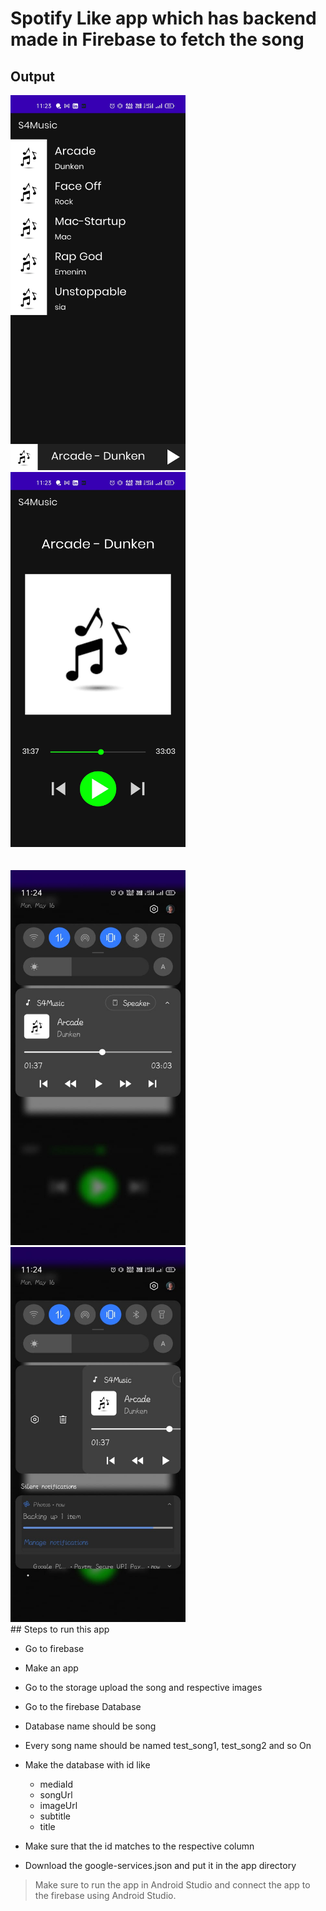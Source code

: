 # Spotify Like app which has backend made in Firebase to fetch the song

## Output

<div style="justify:space-between;">
  <img src="output_images/Homepage.jpeg" width="280" height="600">
  <img src="output_images/Song-fragment.jpeg" width="280" height="600">
  <br>
  <br>
  <br>
  </hr>
  <img src="output_images/Notification.jpeg" width="280" height="600">
  <img src="output_images/Service.jpeg" width="280" height="600">
</div>
## Steps to run this app

- Go to firebase
- Make an app
- Go to the storage upload the song and respective images
- Go to the firebase Database
- Database name should be song
- Every song name should be named test_song1, test_song2 and so On
- Make the database with id like

  - mediaId
  - songUrl
  - imageUrl
  - subtitle
  - title

- Make sure that the id matches to the respective column
- Download the google-services.json and put it in the app directory

> Make sure to run the app in Android Studio and connect the app to the firebase using Android Studio.

